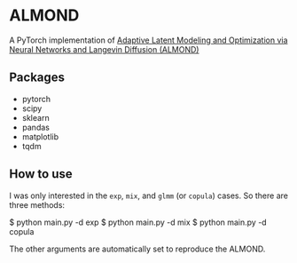 # ALMOND
A PyTorch implementation of [Adaptive Latent Modeling and Optimization via Neural Networks and Langevin Diffusion (ALMOND)](https://github.com/yixuan/almond)

## Packages
* pytorch
* scipy
* sklearn
* pandas
* matplotlib
* tqdm

## How to use
I was only interested in the `exp`, `mix`, and `glmm` (or `copula`) cases. So there are three methods:

$ python main.py -d exp
$ python main.py -d mix
$ python main.py -d copula

The other arguments are automatically set to reproduce the ALMOND. 

